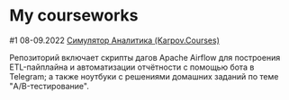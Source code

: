 # My courseworks

#1 08-09.2022 [Симулятор Аналитика (Karpov.Courses)](https://github.com/AnnaTSH/my-courses/tree/master/Analytics_Simulator_Karpov.courses)

Репозиторий включает скрипты дагов Apache Airflow для построения ETL-пайплайна и автоматизации отчётности с помощью бота в Telegram; а также ноутбуки с решениями домашних заданий по теме "A/B-тестирование".